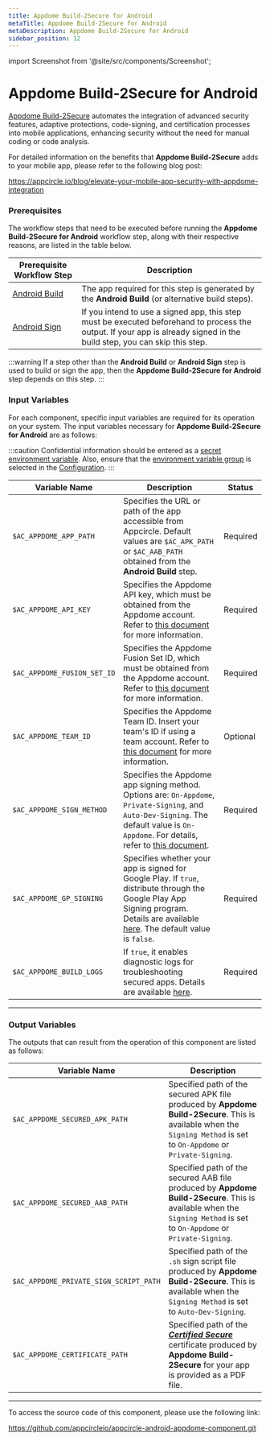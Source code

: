 ```yaml
---
title: Appdome Build-2Secure for Android
metaTitle: Appdome Build-2Secure for Android
metaDescription: Appdome Build-2Secure for Android
sidebar_position: 12
---
```


import Screenshot from '@site/src/components/Screenshot';

# Appdome Build-2Secure for Android

[Appdome Build-2Secure](https://apis.appdome.com/docs/integrate-in-cicd) automates the integration of advanced security features, adaptive protections, code-signing, and certification processes into mobile applications, enhancing security without the need for manual coding or code analysis.

For detailed information on the benefits that **Appdome Build-2Secure** adds to your mobile app, please refer to the following blog post:

https://appcircle.io/blog/elevate-your-mobile-app-security-with-appdome-integration

### Prerequisites

The workflow steps that need to be executed before running the **Appdome Build-2Secure for Android** workflow step, along with their respective reasons, are listed in the table below.

| Prerequisite Workflow Step                       | Description                                      |
 |-------------------------------------------------|--------------------------------------------------|
 | [Android Build](https://docs.appcircle.io/workflows/android-specific-workflow-steps/android-build) | The app required for this step is generated by the **Android Build** (or alternative build steps). |
 | [Android Sign](https://docs.appcircle.io/workflows/android-specific-workflow-steps/android-sign)   | If you intend to use a signed app, this step must be executed beforehand to process the output. If your app is already signed in the build step, you can skip this step. |

:::warning
If a step other than the **Android Build** or **Android Sign** step is used to build or sign the app, then the **Appdome Build-2Secure for Android** step depends on this step.
:::

<Screenshot url='https://cdn.appcircle.io/docs/assets/android-workflow-components-appdome-build-to-secure_1.png'/>

### Input Variables
For each component, specific input variables are required for its operation on your system. The input variables necessary for **Appdome Build-2Secure for Android** are as follows:

<Screenshot url='https://cdn.appcircle.io/docs/assets/android-workflow-components-appdome-build-to-secure_2.png'/>

:::caution
Confidential information should be entered as a [secret environment variable](https://docs.appcircle.io/environment-variables/managing-variables#adding-key-and-text-based-value-pairs). Also, ensure that the [environment variable group](https://docs.appcircle.io/environment-variables/managing-variables#using-environment-variable-groups-in-builds) is selected in the [Configuration](https://docs.appcircle.io/build/build-profile-configuration/).
:::

| Variable Name              | Description                                    | Status |
|----------------------------|------------------------------------------------|--------|
| `$AC_APPDOME_APP_PATH`     | Specifies the URL or path of the app accessible from Appcircle. Default values are `$AC_APK_PATH` or `$AC_AAB_PATH` obtained from the **Android Build** step. | Required |
| `$AC_APPDOME_API_KEY`      | Specifies the Appdome API key, which must be obtained from the Appdome account. Refer to [this document](https://apis.appdome.com/docs/getting-started#getting-and-resetting-your-appdomes-build2secure-api-token) for more information. | Required |
| `$AC_APPDOME_FUSION_SET_ID`| Specifies the Appdome Fusion Set ID, which must be obtained from the Appdome account. Refer to [this document](https://apis.appdome.com/docs/getting-started#getting-a-fusion-sets-id) for more information. | Required |
| `$AC_APPDOME_TEAM_ID`      | Specifies the Appdome Team ID. Insert your team's ID if using a team account. Refer to [this document](https://apis.appdome.com/docs/getting-started#getting-a-teams-id) for more information. | Optional |
| `$AC_APPDOME_SIGN_METHOD`  | Specifies the Appdome app signing method. Options are: `On-Appdome`, `Private-Signing`, and `Auto-Dev-Signing`. The default value is `On-Appdome`. For details, refer to [this document](https://www.appdome.com/how-to/devsecops-automation-mobile-cicd/automated-signing-secured-android-ios/automatic-code-signing-for-secured-android-apps-on-appdome/). | Required |
| `$AC_APPDOME_GP_SIGNING`   | Specifies whether your app is signed for Google Play. If `true`, distribute through the Google Play App Signing program. Details are available [here](https://www.appdome.com/how-to/devsecops-automation-mobile-cicd/automated-signing-secured-android-ios/automatic-code-signing-for-secured-android-apps-on-appdome/). The default value is `false`. | Required |
| `$AC_APPDOME_BUILD_LOGS`   | If `true`, it enables diagnostic logs for troubleshooting secured apps. Details are available [here](https://www.appdome.com/how-to/devsecops-automation-mobile-cicd/test-secured-mobile-apps/appdome-diagnostic-logs-for-troubleshooting-secured-apps/). | Required |

---
### Output Variables
The outputs that can result from the operation of this component are listed as follows:

<Screenshot url='https://cdn.appcircle.io/docs/assets/android-workflow-components-appdome-build-to-secure_3.png'/>

| Variable Name                         | Description                      |
|---------------------------------------|----------------------------------|
| `$AC_APPDOME_SECURED_APK_PATH`        | Specified path of the secured APK file produced by **Appdome Build-2Secure**. This is available when the `Signing Method` is set to `On-Appdome` or `Private-Signing`. |
| `$AC_APPDOME_SECURED_AAB_PATH`        | Specified path of the secured AAB file produced by **Appdome Build-2Secure**. This is available when the `Signing Method` is set to `On-Appdome` or `Private-Signing`. |
| `$AC_APPDOME_PRIVATE_SIGN_SCRIPT_PATH`| Specified path of the `.sh` sign script file produced by **Appdome Build-2Secure**. This is available when the `Signing Method` is set to `Auto-Dev-Signing`. |
| `$AC_APPDOME_CERTIFICATE_PATH`        | Specified path of the [***Certified Secure***](https://www.appdome.com/certified-secure-mobile-devsecops-certification/) certificate produced by **Appdome Build-2Secure** for your app is provided as a PDF file. | 

---

To access the source code of this component, please use the following link:

https://github.com/appcircleio/appcircle-android-appdome-component.git
